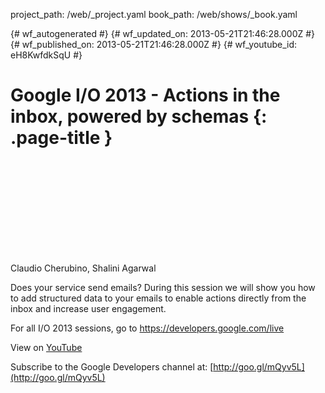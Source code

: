project_path: /web/_project.yaml
book_path: /web/shows/_book.yaml

{# wf_autogenerated #}
{# wf_updated_on: 2013-05-21T21:46:28.000Z #}
{# wf_published_on: 2013-05-21T21:46:28.000Z #}
{# wf_youtube_id: eH8KwfdkSqU #}

# Google I/O 2013 - Actions in the inbox, powered by schemas {: .page-title }


<div class="video-wrapper">
  <iframe class="devsite-embedded-youtube-video" data-video-id="eH8KwfdkSqU"
          data-autohide="1" data-showinfo="0" frameborder="0" allowfullscreen>
  </iframe>
</div>

Claudio Cherubino, Shalini Agarwal 

Does your service send emails? During this session we will show you how to add structured data to your emails to enable actions directly from the inbox and increase user engagement.

For all I/O 2013 sessions, go to https://developers.google.com/live

View on [YouTube](https://youtu.be/eH8KwfdkSqU)

Subscribe to the Google Developers channel at: [http://goo.gl/mQyv5L](http://goo.gl/mQyv5L)
